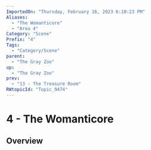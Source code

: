 ```yaml
---
ImportedOn: "Thursday, February 16, 2023 6:10:23 PM"
Aliases:
  - "The Womanticore"
  - "Area 4"
Category: "Scene"
Prefix: "4"
Tags:
  - "Category/Scene"
parent:
  - "The Gray Zoo"
up:
  - "The Gray Zoo"
prev:
  - "13 - The Treasure Room"
RWtopicId: "Topic_9474"
---
```

# 4 - The Womanticore
## Overview
